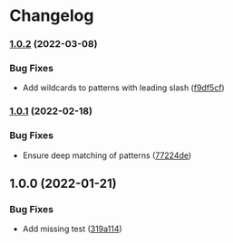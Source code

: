# Changelog

### [1.0.2](https://www.github.com/humanwhocodes/gitignore-to-minimatch/compare/v1.0.1...v1.0.2) (2022-03-08)


### Bug Fixes

* Add wildcards to patterns with leading slash ([f9df5cf](https://www.github.com/humanwhocodes/gitignore-to-minimatch/commit/f9df5cf4d74369488fce086e69f1c60c61729afc))

### [1.0.1](https://www.github.com/humanwhocodes/gitignore-to-minimatch/compare/v1.0.0...v1.0.1) (2022-02-18)


### Bug Fixes

* Ensure deep matching of patterns ([77224de](https://www.github.com/humanwhocodes/gitignore-to-minimatch/commit/77224de58e5bd5c2405529736cdc704d53970455))

## 1.0.0 (2022-01-21)


### Bug Fixes

* Add missing test ([319a114](https://www.github.com/humanwhocodes/gitignore-to-minimatch/commit/319a1147f3fa043922963247f07eae5709f366bb))
